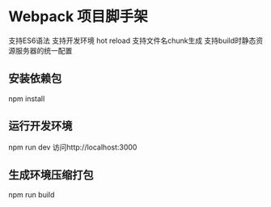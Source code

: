 # Webpack 项目脚手架
  支持ES6语法
  支持开发环境 hot reload
  支持文件名chunk生成
  支持build时静态资源服务器的统一配置

## 安装依赖包
  npm install
  
## 运行开发环境
  npm run dev
  访问http://localhost:3000

## 生成环境压缩打包
  npm run build
  

